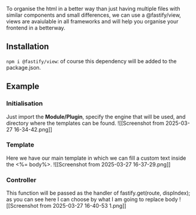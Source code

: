 To organise the html in a better way than just having multiple files with similar components and small differences, we can use a @fastify/view, views are avaiulable in all frameworks and will help you  organise your frontend in a betterway.

## Installation
`npm i @fastify/view`: of course this dependency will be added to the package.json.

## Example

### Initialisation

Just import the **Module/Plugin**, specify the engine that will be used, and directory where the templates can be found.
![[Screenshot from 2025-03-27 16-34-42.png]]
### Template

Here we have our main template in which we can fill a custom text inside the <%= body%>.
![[Screenshot from 2025-03-27 16-37-29.png]]

### Controller

This function will be passed as the handler of fastify.get(route, dispIndex);
as you can see here I can choose by what I am going to replace body 
![[Screenshot from 2025-03-27 16-40-53 1.png]]